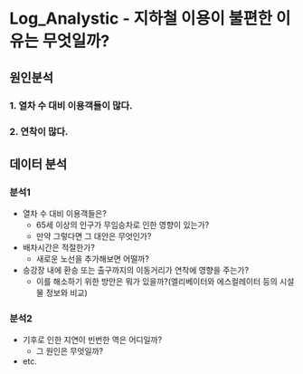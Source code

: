 # Log_Analystic - 지하철 이용이 불편한 이유는 무엇일까?
## 원인분석
### 1. 열차 수 대비 이용객들이 많다.
  
### 2. 연착이 많다.
  
## 데이터 분석
### 분석1 
- 열차 수 대비 이용객들은?
  - 65세 이상의 인구가 무임승차로 인한 영향이 있는가?
  - 만약 그렇다면 그 대안은 무엇인가?
- 배차시간은 적절한가?
  - 새로운 노선을 추가해보면 어떨까?
- 승강장 내에 환승 또는 출구까지의 이동거리가 연착에 영향을 주는가?
  - 이를 해소하기 위한 방안은 뭐가 있을까?(엘리베이터와 에스컬레이터 등의 시설물 정보와 비교)
### 분석2
- 기후로 인한 지연이 빈번한 역은 어디일까?
  - 그 원인은 무엇일까?
- etc.
